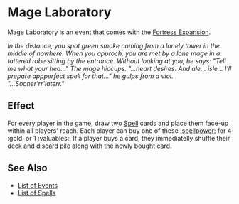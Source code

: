 # Mage Laboratory

Mage Laboratory is an event that comes with the [Fortress Expansion](../content.md).

*In the distance, you spot green smoke coming from a lonely tower in the middle of nowhere. When you approch, you are met by a lone mage in a tattered robe sitting by the entrance. Without looking at you, he says: "Tell me what your hea..." The mage hiccups. "...heart desires. And ale... isle... I'll prepare appperfect spell for that..." he gulps from a vial. "...Sooner'rr'laterr."*


## Effect

For every player in the game, draw two [Spell](../spells/index.md) cards and place them face-up within all players' reach. Each player can buy one of these [:spellpower:](../spells/index.md) for 4 :gold: or 1 :valuables:. If a player buys a card, they immediatelly shuffle their deck and discard pile along with the newly bought card.


## See Also

- [List of Events](index.md)
- [List of Spells](../spells/index.md)
